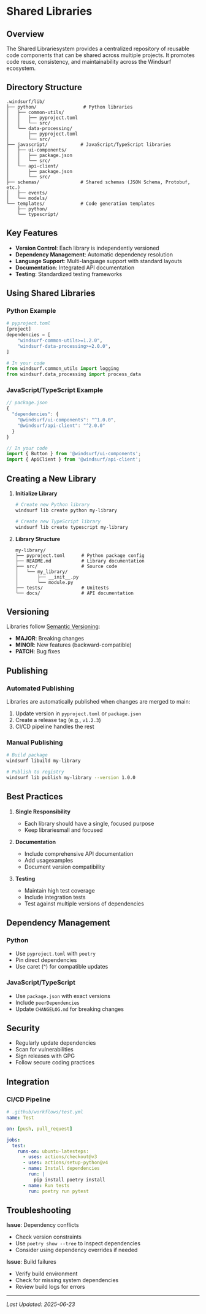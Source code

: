 # Shared Libraries

## Overview

The Shared Librariesystem provides a centralized repository of reusable code components that can be shared across multiple projects. It promotes code reuse, consistency, and maintainability across the Windsurf ecosystem.

## Directory Structure

```
.windsurf/lib/
├── python/                 # Python libraries
│   ├── common-utils/
│   │   ├── pyproject.toml
│   │   └── src/
│   └── data-processing/
│       ├── pyproject.toml
│       └── src/
├── javascript/            # JavaScript/TypeScript libraries
│   ├── ui-components/
│   │   ├── package.json
│   │   └── src/
│   └── api-client/
│       ├── package.json
│       └── src/
├── schemas/               # Shared schemas (JSON Schema, Protobuf, etc.)
│   ├── events/
│   └── models/
└── templates/             # Code generation templates
    ├── python/
    └── typescript/
```

## Key Features

- **Version Control**: Each library is independently versioned
- **Dependency Management**: Automatic dependency resolution
- **Language Support**: Multi-language support with standard layouts
- **Documentation**: Integrated API documentation
- **Testing**: Standardized testing frameworks

## Using Shared Libraries

### Python Example
```python
# pyproject.toml
[project]
dependencies = [
    "windsurf-common-utils>=1.2.0",
    "windsurf-data-processing>=2.0.0",
]

# In your code
from windsurf.common_utils import logging
from windsurf.data_processing import process_data
```

### JavaScript/TypeScript Example
```javascript
// package.json
{
  "dependencies": {
    "@windsurf/ui-components": "^1.0.0",
    "@windsurf/api-client": "^2.0.0"
  }
}

// In your code
import { Button } from '@windsurf/ui-components';
import { ApiClient } from '@windsurf/api-client';
```

## Creating a New Library

1. **Initialize Library**
   ```bash
   # Create new Python library
   windsurf lib create python my-library
   
   # Create new TypeScript library
   windsurf lib create typescript my-library
   ```

2. **Library Structure**
   ```
   my-library/
   ├── pyproject.toml      # Python package config
   ├── README.md           # Library documentation
   ├── src/                # Source code
   │   └── my_library/
   │       ├── __init__.py
   │       └── module.py
   ├── tests/              # Unitests
   └── docs/               # API documentation
   ```

## Versioning

Libraries follow [Semantic Versioning](https://semver.org/):
- **MAJOR**: Breaking changes
- **MINOR**: New features (backward-compatible)
- **PATCH**: Bug fixes

## Publishing

### Automated Publishing
Libraries are automatically published when changes are merged to main:

1. Update version in `pyproject.toml` or `package.json`
2. Create a release tag (e.g., `v1.2.3`)
3. CI/CD pipeline handles the rest

### Manual Publishing
```bash
# Build package
windsurf libuild my-library

# Publish to registry
windsurf lib publish my-library --version 1.0.0
```

## Best Practices

1. **Single Responsibility**
   - Each library should have a single, focused purpose
   - Keep librariesmall and focused

2. **Documentation**
   - Include comprehensive API documentation
   - Add usagexamples
   - Document version compatibility

3. **Testing**
   - Maintain high test coverage
   - Include integration tests
   - Test against multiple versions of dependencies

## Dependency Management

### Python
- Use `pyproject.toml` with `poetry`
- Pin direct dependencies
- Use caret (^) for compatible updates

### JavaScript/TypeScript
- Use `package.json` with exact versions
- Include `peerDependencies`
- Update `CHANGELOG.md` for breaking changes

## Security

- Regularly update dependencies
- Scan for vulnerabilities
- Sign releases with GPG
- Follow secure coding practices

## Integration

### CI/CD Pipeline
```yaml
# .github/workflows/test.yml
name: Test

on: [push, pull_request]

jobs:
  test:
    runs-on: ubuntu-latesteps:
      - uses: actions/checkout@v3
      - uses: actions/setup-python@v4
      - name: Install dependencies
        run: |
          pip install poetry install
      - name: Run tests
        run: poetry run pytest
```

## Troubleshooting

**Issue**: Dependency conflicts
- Check version constraints
- Use `poetry show --tree` to inspect dependencies
- Consider using dependency overrides if needed

**Issue**: Build failures
- Verify build environment
- Check for missing system dependencies
- Review build logs for errors

---
*Last Updated: 2025-06-23*




